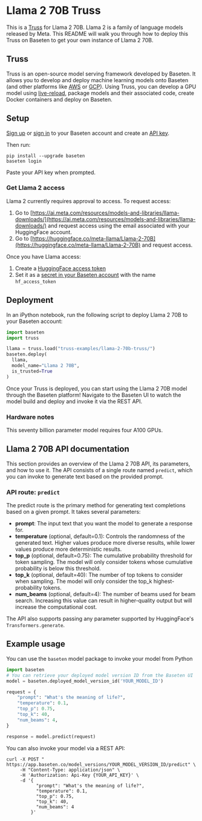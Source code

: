 # Llama 2 70B Truss

This is a [Truss](https://truss.baseten.co/) for Llama 2 70B. Llama 2 is a family of language models released by Meta. This README will walk you through how to deploy this Truss on Baseten to get your own instance of Llama 2 70B.

## Truss

Truss is an open-source model serving framework developed by Baseten. It allows you to develop and deploy machine learning models onto Baseten (and other platforms like [AWS](https://truss.baseten.co/deploy/aws) or [GCP](https://truss.baseten.co/deploy/gcp)). Using Truss, you can develop a GPU model using [live-reload](https://baseten.co/blog/technical-deep-dive-truss-live-reload), package models and their associated code, create Docker containers and deploy on Baseten.

## Setup

[Sign up](https://app.baseten.co/signup) or [sign in](https://app.baseten.co/login/) to your Baseten account and create an [API key](https://app.baseten.co/settings/account/api_keys).

Then run:

```
pip install --upgrade baseten
baseten login
```

Paste your API key when prompted.

### Get Llama 2 access

Llama 2 currently requires approval to access. To request access:

1. Go to [https://ai.meta.com/resources/models-and-libraries/llama-downloads/](https://ai.meta.com/resources/models-and-libraries/llama-downloads/) and request access using the email associated with your HuggingFace account.
2. Go to [https://huggingface.co/meta-llama/Llama-2-70B](https://huggingface.co/meta-llama/Llama-2-70B) and request access.

Once you have Llama access:

1. Create a [HuggingFace access token](https://huggingface.co/settings/tokens)
2. Set it as a [secret in your Baseten account](https://app.baseten.co/settings/secrets) with the name `hf_access_token`

## Deployment

In an iPython notebook, run the following script to deploy Llama 2 70B to your Baseten account:

```python
import baseten
import truss

llama = truss.load("truss-examples/llama-2-70b-truss/")
baseten.deploy(
  llama,
  model_name="Llama 2 70B",
  is_trusted=True
)
```

Once your Truss is deployed, you can start using the Llama 2 70B model through the Baseten platform! Navigate to the Baseten UI to watch the model build and deploy and invoke it via the REST API.

### Hardware notes

This seventy billion parameter model requires four A100 GPUs.

## Llama 2 70B API documentation

This section provides an overview of the Llama 2 70B API, its parameters, and how to use it. The API consists of a single route named  `predict`, which you can invoke to generate text based on the provided prompt.

### API route: `predict`

The predict route is the primary method for generating text completions based on a given prompt. It takes several parameters:

- __prompt__: The input text that you want the model to generate a response for.
- __temperature__ (optional, default=0.1): Controls the randomness of the generated text. Higher values produce more diverse results, while lower values produce more deterministic results.
- __top_p__ (optional, default=0.75): The cumulative probability threshold for token sampling. The model will only consider tokens whose cumulative probability is below this threshold.
- __top_k__ (optional, default=40): The number of top tokens to consider when sampling. The model will only consider the top_k highest-probability tokens.
- __num_beams__ (optional, default=4): The number of beams used for beam search. Increasing this value can result in higher-quality output but will increase the computational cost.

The API also supports passing any parameter supported by HuggingFace's `Transformers.generate`.

## Example usage

You can use the `baseten` model package to invoke your model from Python

```python
import baseten
# You can retrieve your deployed model version ID from the Baseten UI
model = baseten.deployed_model_version_id('YOUR_MODEL_ID')

request = {
    "prompt": "What's the meaning of life?",
    "temperature": 0.1,
    "top_p": 0.75,
    "top_k": 40,
    "num_beams": 4,
}

response = model.predict(request)
```

You can also invoke your model via a REST API:

```
curl -X POST " https://app.baseten.co/model_versions/YOUR_MODEL_VERSION_ID/predict" \
     -H "Content-Type: application/json" \
     -H 'Authorization: Api-Key {YOUR_API_KEY}' \
     -d '{
           "prompt": "What's the meaning of life?",
           "temperature": 0.1,
           "top_p": 0.75,
           "top_k": 40,
           "num_beams": 4
         }'
```
